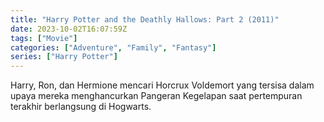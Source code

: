 ```yaml
---
title: "Harry Potter and the Deathly Hallows: Part 2 (2011)"
date: 2023-10-02T16:07:59Z
tags: ["Movie"]
categories: ["Adventure", "Family", "Fantasy"]
series: ["Harry Potter"]
---
```


Harry, Ron, dan Hermione mencari Horcrux Voldemort yang tersisa dalam upaya mereka menghancurkan Pangeran Kegelapan saat pertempuran terakhir berlangsung di Hogwarts.

<mux-player stream-type="on-demand"
  src="https://kp3d-my.sharepoint.com/personal/ryoo_kp3d_onmicrosoft_com/_layouts/15/download.aspx?share=EeYF9YL90A5Eoyy2oU8i2IsBj_aIcwUTPVEfZIQ4X1VyZg" metadata-video-title="Harry Potter and the Deathly Hallows: Part 2 (2011)" prefer-playback="mse" controls>
  </mux-player>
  
  
  <script src="https://cdn.jsdelivr.net/npm/@mux/mux-player"></script>
  
 <script id="101lFn029XA6isG8WEWoaVT1QcPk01kIMTf2AfXjq62JSk" type="application/ld+json">
 {
  "@context": "https://schema.org/",
  "@type": "VideoObject",
  "name": "Harry Potter and the Deathly Hallows: Part 2 (2011)",
  "contentUrl": "https://stream.mux.com/ocow67Bj6T0001BudyPbb9RPKo0102tdOM6FcklJf7G01fac.m3u8",
  "thumbnailUrl": "https://www.themoviedb.org/t/p/original/ik5bYheGLGw7oaVm9zbzUocnPcf.jpg?width=314&fit_mode=preserve&time=25",
  "uploadDate": "2023-10-02T16:07:59Z",
}

</script>
